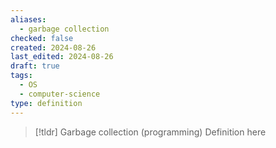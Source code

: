 ```yaml
---
aliases:
  - garbage collection
checked: false
created: 2024-08-26
last_edited: 2024-08-26
draft: true
tags:
  - OS
  - computer-science
type: definition
---
```

>[!tldr] Garbage collection (programming)
>Definition here

